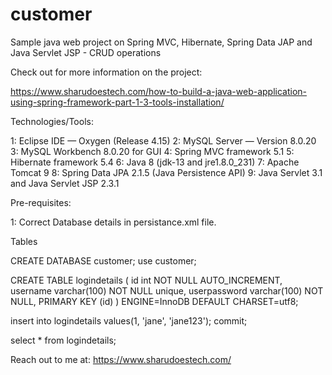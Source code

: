 # customer
Sample java web project on Spring MVC, Hibernate, Spring Data JAP and Java Servlet JSP - CRUD operations

Check out for more information on the project:

https://www.sharudoestech.com/how-to-build-a-java-web-application-using-spring-framework-part-1-3-tools-installation/

Technologies/Tools:

1: Eclipse IDE — Oxygen (Release 4.15)
2: MySQL Server — Version 8.0.20
3: MySQL Workbench 8.0.20 for GUI
4: Spring MVC framework 5.1
5: Hibernate framework 5.4
6: Java 8 (jdk-13 and jre1.8.0_231)
7: Apache Tomcat 9
8: Spring Data JPA 2.1.5 (Java Persistence API)
9: Java Servlet 3.1 and Java Servlet JSP 2.3.1

Pre-requisites:

1: Correct Database details in persistance.xml file.

Tables

CREATE DATABASE customer;
use customer;

CREATE TABLE logindetails (
  id int NOT NULL AUTO_INCREMENT,
  username varchar(100) NOT NULL unique,
  userpassword varchar(100) NOT NULL,
  PRIMARY KEY (id)
) ENGINE=InnoDB DEFAULT CHARSET=utf8;

insert into logindetails values(1, 'jane', 'jane123');
commit;

select * from logindetails;

Reach out to me at: https://www.sharudoestech.com/

